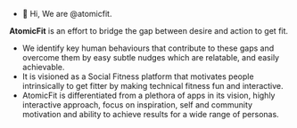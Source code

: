 - 👋 Hi, We are @atomicfit.

**AtomicFit** is an effort to bridge the gap between desire and action to get fit. 
- We identify key human behaviours that contribute to these gaps and overcome them by easy subtle nudges which are relatable, and easily achievable. 
- It is visioned as a Social Fitness platform that motivates people intrinsically to get fitter by making technical fitness fun and interactive. 
- AtomicFit is differentiated from a plethora of apps in its vision, highly interactive approach, focus on inspiration, self and community motivation and ability to achieve results for a wide range of personas.
